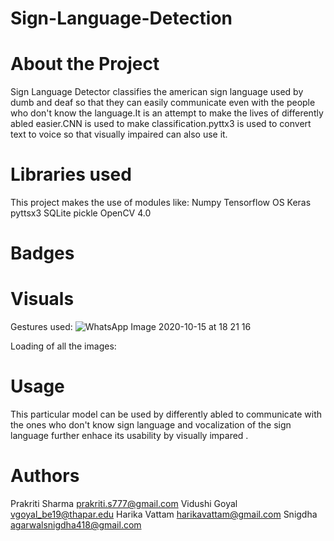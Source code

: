 # Sign-Language-Detection
# About the Project
Sign Language Detector classifies the american sign language used by dumb and deaf so that they can easily communicate even with the people who don't know the language.It is an attempt to make the lives of differently abled easier.CNN is used to make classification.pyttx3 is used to convert text to voice so that visually impaired can also use it.
# Libraries used
This project makes the use of modules like:
Numpy
Tensorflow
OS
Keras
pyttsx3
SQLite
pickle
OpenCV 4.0
# Badges

# Visuals
Gestures used:
![WhatsApp Image 2020-10-15 at 18 21 16](https://user-images.githubusercontent.com/72665043/96223519-b24ac180-0fab-11eb-903d-928ce4d4e56b.jpeg)

Loading of all the images:


# Usage
This particular model can be used by differently abled to communicate with the ones who don't know sign language and vocalization of the sign language further enhace its usability by visually impared .
# Authors 
Prakriti Sharma  prakriti.s777@gmail.com
Vidushi Goyal    vgoyal_be19@thapar.edu
Harika Vattam   harikavattam@gmail.com
Snigdha         agarwalsnigdha418@gmail.com
